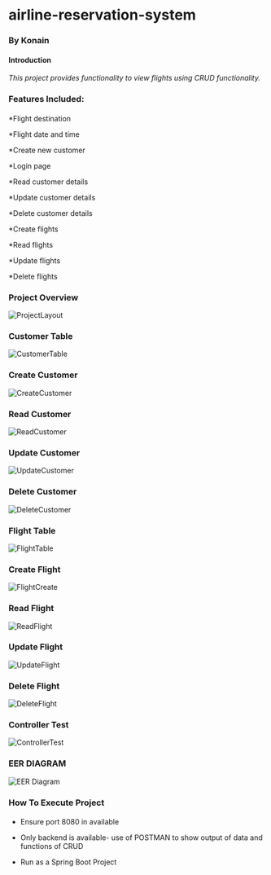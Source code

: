 # airline-reservation-system
### By Konain
#### Introduction
_This project provides functionality to view flights using CRUD functionality._

### Features Included:
#### 
*Flight destination

*Flight date and time

*Create new customer

*Login page

*Read customer details

*Update customer details

*Delete customer details

*Create flights

*Read flights

*Update flights

*Delete flights

### Project Overview

![ProjectLayout](https://user-images.githubusercontent.com/107124436/183065012-d8d0f6db-7e8a-45e5-8ba3-ce32a8f76816.png)

### Customer Table

![CustomerTable](https://user-images.githubusercontent.com/107124436/183048872-b4f8c569-8b10-4185-bec2-3c94abe63bf5.png)

### Create Customer

![CreateCustomer](https://user-images.githubusercontent.com/107124436/183048953-c71ab98b-5d37-4f3a-87f8-2e603e23b09b.png)

### Read Customer

![ReadCustomer](https://user-images.githubusercontent.com/107124436/183049012-9066e92b-6238-44a2-a69c-e47033b25d10.png)

### Update Customer

![UpdateCustomer](https://user-images.githubusercontent.com/107124436/183049113-1284f366-5652-4bc8-bd8d-5136d43daadd.png)

### Delete Customer

![DeleteCustomer](https://user-images.githubusercontent.com/107124436/183049167-d9ad62a2-2e1f-4ebf-94c8-11662bb7c2de.png)

### Flight Table

![FlightTable](https://user-images.githubusercontent.com/107124436/183049242-4e498d96-33db-44b3-a19f-25e3d39ca4ff.png)

### Create Flight

![FlightCreate](https://user-images.githubusercontent.com/107124436/183049329-418fa320-2b6a-422f-8fc5-1421232bcb4a.png)

### Read Flight

![ReadFlight](https://user-images.githubusercontent.com/107124436/183049675-aaf9d3e9-4a36-46b8-abf7-439a45d7c046.png)

### Update Flight

![UpdateFlight](https://user-images.githubusercontent.com/107124436/183049715-8344810c-058c-448b-b694-1931726ce9e3.png)

### Delete Flight

![DeleteFlight](https://user-images.githubusercontent.com/107124436/183050121-98a49daf-8124-45fd-bb9f-1708b1672e6a.png)

### Controller Test

![ControllerTest](https://user-images.githubusercontent.com/107124436/183064454-961731e8-2611-4a95-999e-46ce0e0d01b8.png)

### EER DIAGRAM

![EER Diagram](https://user-images.githubusercontent.com/107124436/183050303-d6d5589c-649e-4878-9512-bc260dc4b48b.png)

### How To Execute Project
####
* Ensure port 8080 in available

* Only backend is available- use of POSTMAN to show output of data and functions of CRUD

* Run as a Spring Boot Project

